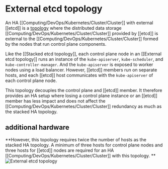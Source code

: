 # External etcd topology

An HA [[Computing/DevOps/Kubernetes/Cluster/Cluster]] with external [[etcd]] is a [topology](https://en.wikipedia.org/wiki/Network_topology) where the distributed data storage [[Computing/DevOps/Kubernetes/Cluster/Cluster]] provided by [[etcd]] is external to the [[Computing/DevOps/Kubernetes/Cluster/Cluster]] formed by the nodes that run control plane components.

Like the [[Stacked etcd topology]], each control plane node in an [[External etcd topology]] runs an instance of the `kube-apiserver`, `kube-scheduler`, and `kube-controller-manager`. And the `kube-apiserver` is exposed to worker nodes using a load balancer. However, [[etcd]] members run on separate hosts, and each [[etcd]] host communicates with the `kube-apiserver` of each control plane node.

This topology decouples the control plane and [[etcd]] member. It therefore provides an HA setup where losing a control plane instance or an [[etcd]] member has less impact and does not affect the [[Computing/DevOps/Kubernetes/Cluster/Cluster]] redundancy as much as the stacked HA topology.

## additional hardware
**However, this topology requires twice the number of hosts as the stacked HA topology. A minimum of three hosts for control plane nodes and three hosts for [[etcd]] nodes are required for an HA [[Computing/DevOps/Kubernetes/Cluster/Cluster]] with this topology.
**
![External etcd topology](https://d33wubrfki0l68.cloudfront.net/ad49fffce42d5a35ae0d0cc1186b97209d86b99c/5a6ae/images/kubeadm/kubeadm-ha-topology-external-etcd.svg)